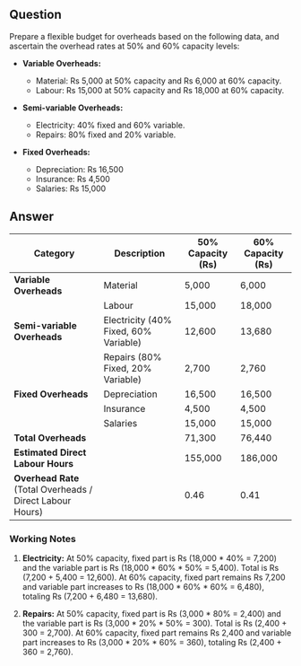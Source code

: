 
## Question

Prepare a flexible budget for overheads based on the following data, and ascertain the overhead rates at 50% and 60% capacity levels:

- **Variable Overheads:**
  - Material: Rs 5,000 at 50% capacity and Rs 6,000 at 60% capacity.
  - Labour: Rs 15,000 at 50% capacity and Rs 18,000 at 60% capacity.

- **Semi-variable Overheads:**
  - Electricity: 40% fixed and 60% variable.
  - Repairs: 80% fixed and 20% variable.

- **Fixed Overheads:**
  - Depreciation: Rs 16,500
  - Insurance: Rs 4,500
  - Salaries: Rs 15,000

## Answer

| Category      | Description | 50% Capacity (Rs) | 60% Capacity (Rs) |
|---------------|-------------|-------------------|-------------------|
| **Variable Overheads** | Material | 5,000 | 6,000 |
|               | Labour   | 15,000 | 18,000 |
| **Semi-variable Overheads** | Electricity (40% Fixed, 60% Variable) | 12,600 | 13,680 |
|               | Repairs (80% Fixed, 20% Variable) | 2,700 | 2,760 |
| **Fixed Overheads** | Depreciation | 16,500 | 16,500 |
|               | Insurance | 4,500 | 4,500 |
|               | Salaries  | 15,000 | 15,000 |
| **Total Overheads** | | 71,300 | 76,440 |
| **Estimated Direct Labour Hours** | | 155,000 | 186,000 |
| **Overhead Rate** (Total Overheads / Direct Labour Hours) | | 0.46 | 0.41 |

### Working Notes

1. **Electricity:** At 50% capacity, fixed part is Rs (18,000 * 40% = 7,200) and the variable part is Rs (18,000 * 60% * 50% = 5,400). Total is Rs (7,200 + 5,400 = 12,600). At 60% capacity, fixed part remains Rs 7,200 and variable part increases to Rs (18,000 * 60% * 60% = 6,480), totaling Rs (7,200 + 6,480 = 13,680).

2. **Repairs:** At 50% capacity, fixed part is Rs (3,000 * 80% = 2,400) and the variable part is Rs (3,000 * 20% * 50% = 300). Total is Rs (2,400 + 300 = 2,700). At 60% capacity, fixed part remains Rs 2,400 and variable part increases to Rs (3,000 * 20% * 60% = 360), totaling Rs (2,400 + 360 = 2,760).

